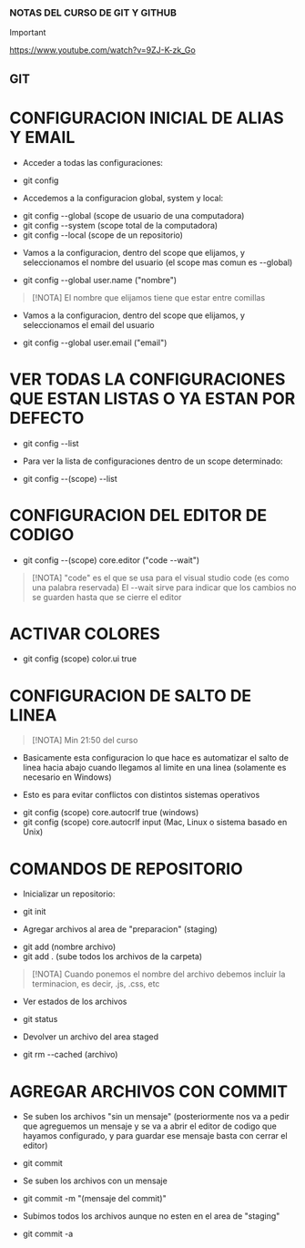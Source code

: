### NOTAS DEL CURSO DE GIT Y GITHUB

> [!IMPORTANT]
> https://www.youtube.com/watch?v=9ZJ-K-zk_Go


## GIT

# CONFIGURACION INICIAL DE ALIAS Y EMAIL

- Acceder a todas las configuraciones:
* git config

- Accedemos a la configuracion global, system y local:
* git config --global (scope de usuario de una computadora)
* git config --system (scope total de la computadora)
* git config --local (scope de un repositorio)

- Vamos a la configuracion, dentro del scope que elijamos, y seleccionamos el nombre del usuario (el scope mas comun es --global)
* git config --global user.name ("nombre")

> [!NOTA]
> El nombre que elijamos tiene que estar entre comillas

- Vamos a la configuracion, dentro del scope que elijamos, y seleccionamos el email del usuario
* git config --global user.email ("email")


# VER TODAS LA CONFIGURACIONES QUE ESTAN LISTAS O YA ESTAN POR DEFECTO

* git config --list

- Para ver la lista de configuraciones dentro de un scope determinado:
* git config --(scope) --list


# CONFIGURACION DEL EDITOR DE CODIGO

* git config --(scope) core.editor ("code --wait")

> [!NOTA]
> "code" es el que se usa para el visual studio code (es como una palabra reservada)
> El --wait sirve para indicar que los cambios no se guarden hasta que se cierre el editor

# ACTIVAR COLORES

* git config (scope) color.ui true

# CONFIGURACION DE SALTO DE LINEA

> [!NOTA]
> Min 21:50 del curso

- Basicamente esta configuracion lo que hace es automatizar el salto de linea hacia abajo cuando llegamos al limite en una linea (solamente es necesario en Windows) 

- Esto es para evitar conflictos con distintos sistemas operativos

* git config (scope) core.autocrlf true (windows)
* git config (scope) core.autocrlf input (Mac, Linux o sistema basado en Unix)

# COMANDOS DE REPOSITORIO

- Inicializar un repositorio:

* git init

- Agregar archivos al area de "preparacion" (staging)

* git add (nombre archivo)
* git add . (sube todos los archivos de la carpeta)

> [!NOTA]
> Cuando ponemos el nombre del archivo debemos incluir la terminacion, es decir, .js, .css, etc

- Ver estados de los archivos

* git status

- Devolver un archivo del area staged

* git rm --cached (archivo)

# AGREGAR ARCHIVOS CON COMMIT

- Se suben los archivos "sin un mensaje" (posteriormente nos va a pedir que agreguemos un mensaje y se va a abrir el editor de codigo que hayamos configurado, y para guardar ese mensaje basta con cerrar el editor)
* git commit

- Se suben los archivos con un mensaje
* git commit -m "(mensaje del commit)" 

- Subimos todos los archivos aunque no esten en el area de "staging"
* git commit -a


